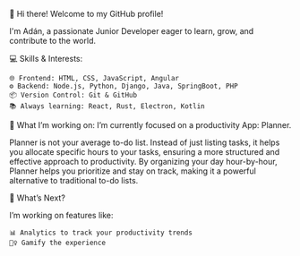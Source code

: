 👋 Hi there! Welcome to my GitHub profile!

I'm Adán, a passionate Junior Developer eager to learn, grow, and contribute to the world. 

💻 Skills & Interests:

    🌐 Frontend: HTML, CSS, JavaScript, Angular
    ⚙️ Backend: Node.js, Python, Django, Java, SpringBoot, PHP
    📦 Version Control: Git & GitHub
    📚 Always learning: React, Rust, Electron, Kotlin

🌟 What I’m working on:
I’m currently focused on a productivity App: Planner.

Planner is not your average to-do list. Instead of just listing tasks, it helps you allocate specific hours to your tasks, ensuring a more structured and effective approach to productivity. By organizing your day hour-by-hour, Planner helps you prioritize and stay on track, making it a powerful alternative to traditional to-do lists.

🚀 What’s Next?

I’m working on features like:

    📊 Analytics to track your productivity trends
    🧙‍♀️ Gamify the experience 

